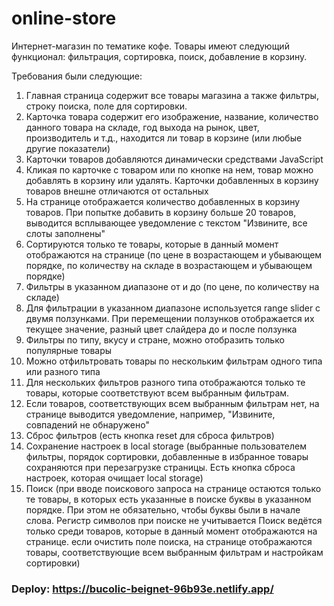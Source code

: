 # online-store

Интернет-магазин по тематике кофе. Товары имеют следующий функционал: фильтрация, сортировка, поиск, добавление в корзину.

Требования были следующие:

1) Главная страница содержит все товары магазина а также фильтры, строку поиска, поле для сортировки.
2) Карточка товара содержит его изображение, название, количество данного товара на складе, год выхода на рынок, цвет, производитель и т.д., находится ли товар в корзине (или любые другие показатели)
3) Карточки товаров добавляются динамически средствами JavaScript
4) Кликая по карточке с товаром или по кнопке на нем, товар можно добавлять в корзину или удалять. Карточки добавленных в корзину товаров внешне отличаются от остальных
5) На странице отображается количество добавленных в корзину товаров. При попытке добавить в корзину больше 20 товаров, выводится всплывающее уведомление с текстом "Извините, все слоты заполнены"
6) Сортируются только те товары, которые в данный момент отображаются на странице (по цене в возрастающем и убывающем порядке, по количеству на складе в возрастающем и убывающем порядке)
7) Фильтры в указанном диапазоне от и до (по цене, по количеству на складе)
8) Для фильтрации в указанном диапазоне используется range slider с двумя ползунками. При перемещении ползунков отображается их текущее значение, разный цвет слайдера до и после ползунка
9) Фильтры по типу, вкусу и стране, можно отобразить только популярные товары
10) Можно отфильтровать товары по нескольким фильтрам одного типа или разного типа
11) Для нескольких фильтров разного типа отображаются только те товары, которые соответствуют всем выбранным фильтрам.
12) Если товаров, соответствующих всем выбранным фильтрам нет, на странице выводится уведомление, например, "Извините, совпадений не обнаружено"
13) Сброс фильтров (есть кнопка reset для сброса фильтров)
14) Сохранение настроек в local storage (выбранные пользователем фильтры, порядок сортировки, добавленные в избранное товары сохраняются при перезагрузке страницы. Есть кнопка сброса настроек, которая очищает local storage)
15) Поиск (при вводе поискового запроса на странице остаются только те товары, в которых есть указанные в поиске буквы в указанном порядке. При этом не обязательно, чтобы буквы были в начале слова. Регистр символов при поиске не учитывается
Поиск ведётся только среди товаров, которые в данный момент отображаются на странице.
если очистить поле поиска, на странице отображаются товары, соответствующие всем выбранным фильтрам и настройкам сортировки)

### Deploy: https://bucolic-beignet-96b93e.netlify.app/
